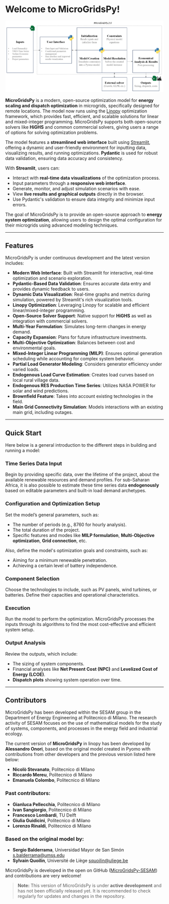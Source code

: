 # Welcome to MicroGridsPy!

![MicroGridsPy](microgridspy\gui\assets\images\model_overview.png)

**MicroGridsPy** is a modern, open-source optimization model for **energy scaling and dispatch optimization** in microgrids, specifically designed for remote locations. The model now runs using the [Linopy](https://linopy.readthedocs.io/) optimization framework, which provides fast, efficient, and scalable solutions for linear and mixed-integer programming. MicroGridsPy supports both open-source solvers like **HiGHS** and common commercial solvers, giving users a range of options for solving optimization problems.

The model features a **streamlined web interface** built using [Streamlit](https://streamlit.io/), offering a dynamic and user-friendly environment for inputting data, visualizing results, and running optimizations. **Pydantic** is used for robust data validation, ensuring data accuracy and consistency.

With **Streamlit**, users can:
- Interact with **real-time data visualizations** of the optimization process.
- Input parameters through a **responsive web interface**.
- Generate, monitor, and adjust simulation scenarios with ease.
- View **live results and graphical outputs** directly in the browser.
- Use Pydantic's validation to ensure data integrity and minimize input errors.

The goal of MicroGridsPy is to provide an open-source approach to **energy system optimization**, allowing users to design the optimal configuration for their microgrids using advanced modeling techniques.

---

## Features

MicroGridsPy is under continuous development and the latest version includes:

- **Modern Web Interface**: Built with Streamlit for interactive, real-time optimization and scenario exploration.
- **Pydantic-Based Data Validation**: Ensures accurate data entry and provides dynamic feedback to users.
- **Dynamic Data Visualization**: Real-time graphs and metrics during simulation, powered by Streamlit's rich visualization tools.
- **Linopy Optimization**: Leveraging Linopy for scalable and efficient linear/mixed-integer programming.
- **Open-Source Solver Support**: Native support for **HiGHS** as well as integration with commercial solvers.
- **Multi-Year Formulation**: Simulates long-term changes in energy demand.
- **Capacity Expansion**: Plans for future infrastructure investments.
- **Multi-Objective Optimization**: Balances between cost and environmental goals.
- **Mixed-Integer Linear Programming (MILP)**: Ensures optimal generation scheduling while accounting for complex system behavior.
- **Partial Load Generator Modeling**: Considers generator efficiency under varied loads.
- **Endogenous Load Curve Estimation**: Creates load curves based on local rural village data.
- **Endogenous RES Production Time Series**: Utilizes NASA POWER for solar and wind predictions.
- **Brownfield Feature**: Takes into account existing technologies in the field.
- **Main Grid Connectivity Simulation**: Models interactions with an existing main grid, including outages.

---

## Quick Start

Here below is a general introduction to the different steps in building and running a model:

### Time Series Data Input
Begin by providing specific data, over the lifetime of the project, about the available renewable resources and demand profiles. For sub-Saharan Africa, it is also possible to estimate these time series data **endogenously** based on editable parameters and built-in load demand archetypes.

### Configuration and Optimization Setup
Set the model’s general parameters, such as:
- The number of periods (e.g., 8760 for hourly analysis).
- The total duration of the project.
- Specific features and modes like **MILP formulation**, **Multi-Objective optimization**, **Grid connection**, etc.

Also, define the model's optimization goals and constraints, such as:
- Aiming for a minimum renewable penetration.
- Achieving a certain level of battery independence.

### Component Selection
Choose the technologies to include, such as PV panels, wind turbines, or batteries. Define their capacities and operational characteristics.

### Execution
Run the model to perform the optimization. MicroGridsPy processes the inputs through its algorithms to find the most cost-effective and efficient system setup.

### Output Analysis
Review the outputs, which include:
- The sizing of system components.
- Financial analyses like **Net Present Cost (NPC)** and **Levelized Cost of Energy (LCOE)**.
- **Dispatch plots** showing system operation over time.

---

## Contributors

MicroGridsPy has been developed within the SESAM group in the Department of Energy Engineering at Politecnico di Milano. The research activity of SESAM focuses on the use of mathematical models for the study of systems, components, and processes in the energy field and industrial ecology.

The current version of **MicroGridsPy** in linopy has been developed by **Alessandro Onori**, based on the original model created in Pyomo with contributions from other developers and the previous version listed here below:

- **Nicolò Stevanato**, Politecnico di Milano
- **Riccardo Mereu**, Politecnico di Milano
- **Emanuela Colombo**, Politecnico di Milano

### Past contributors:
- **Gianluca Pellecchia**, Politecnico di Milano
- **Ivan Sangiorgio**, Politecnico di Milano
- **Francesco Lombardi**, TU Delft
- **Giulia Guidicini**, Politecnico di Milano
- **Lorenzo Rinaldi**, Politecnico di Milano

### Based on the original model by:
- **Sergio Balderrama**, Universidad Mayor de San Simón <s.balderrama@umss.edu>
- **Sylvain Quoilin**, Université de Liège <squoilin@uliege.be>

MicroGridsPy is developed in the open on GitHub ([MicroGridsPy-SESAM](https://github.com/SESAM-Polimi/MicroGridsPy-SESAM)) and contributions are very welcome!

> **Note:** This version of MicroGridsPy is under **active development** and has not been officially released yet. It is recommended to check regularly for updates and changes in the repository.


